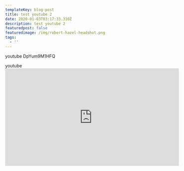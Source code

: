 ```yaml
---
templateKey: blog-post
title: test youtube 2
date: 2020-01-03T03:17:33.310Z
description: test youtube 2
featuredpost: false
featuredimage: /img/robert-hazel-headshot.png
tags:
  - ''
---
```

youtube DpYum9M1HFQ

youtube <iframe width="560" height="315" src="https://www.youtube.com/embed/DpYum9M1HFQ" frameborder="0" allow="accelerometer; autoplay; encrypted-media; gyroscope; picture-in-picture" allowfullscreen></iframe>
